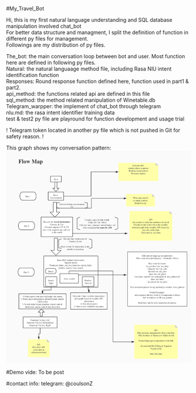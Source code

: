 #My_Travel_Bot   

Hi, this is my first natural language understanding and SQL database manipulation involved chat_bot  
For better data structure and managment, I split the definition of function in different py files for management.  
Followings are my distribution of py files.  

The_bot: the main conversation loop between bot and user. Most function here are defined in following py files.  
Natural: the natural languaage method file, including Rasa NlU intent identification function  
Responses: Round response function defined here, function used in part1 & part2.   
api_method: the functions related api are defined in this file      
sql_method: the method related manipulation of Winetable.db   
Telegram_warpper: the implement of chat_bot through telegram  
nlu.md: the rasa intent identifier training data   
test & test2 py file are playround for function development and usage trial  

! Telegram token located in another py file which is not pushed in Git for safety reason.  !

This graph shows my conversation pattern:  
![Image discription](https://github.com/CoulsonZhang/Travel_bot/blob/master/flow_map.jpg)

#Demo vide:
To be post

#contact info:
telegram: @coulsonZ